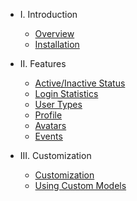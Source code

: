 - I. Introduction
    - [Overview](README.md)
    - [Installation](installation.md)

- II. Features
    - [Active/Inactive Status](active-inactive.md)
    - [Login Statistics](login-stats.md)
    - [User Types](user-types.md)
    - [Profile](profile.md)
    - [Avatars](avatars.md)
    - [Events](events.md)

- III. Customization
    - [Customization](customize.md)
    - [Using Custom Models](models.md)
